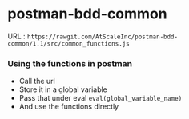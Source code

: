 # postman-bdd-common

URL : `https://rawgit.com/AtScaleInc/postman-bdd-common/1.1/src/common_functions.js`

### Using the functions in postman
  - Call the url
  - Store it in a global variable
  - Pass that under eval `eval(global_variable_name)`
  - And use the functions directly
